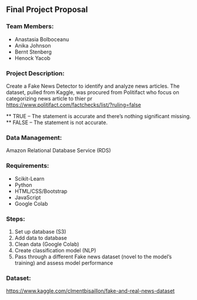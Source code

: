 ## Final Project Proposal

### Team Members:
* Anastasia Bolboceanu
* Anika Johnson
* Bernt Stenberg
* Henock Yacob

### Project Description:
Create a Fake News Detector to identify and analyze news articles. The dataset, pulled from Kaggle, was procured from Politifact who focus on categorizing news article to thier pr https://www.politifact.com/factchecks/list/?ruling=false

** TRUE – The statement is accurate and there’s nothing significant missing.
** FALSE – The statement is not accurate.

### Data Management:
Amazon Relational Database Service (RDS)

### Requirements:
* Scikit-Learn
* Python 
* HTML/CSS/Bootstrap
* JavaScript 
* Google Colab

### Steps:
1. Set up database (S3)
2. Add data to database
3. Clean data (Google Colab)
4. Create classification model (NLP)
5. Pass through a different Fake news dataset (novel to the model’s training) and assess model performance


### Dataset:
https://www.kaggle.com/clmentbisaillon/fake-and-real-news-dataset
